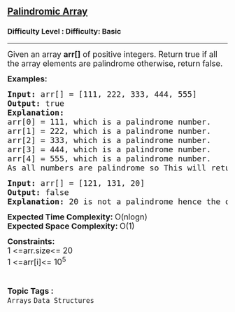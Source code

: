 <h2><a href="https://www.geeksforgeeks.org/problems/palindromic-array-1587115620/1?page=1&sprint=94ade6723438d94ecf0c00c3937dad55&sortBy=latest">Palindromic Array</a></h2><h3>Difficulty Level : Difficulty: Basic</h3><hr><div class="problems_problem_content__Xm_eO"><p><span style="font-size: 18px;">Given </span><span style="font-size: 18px;">an</span><span style="font-size: 18px;"> array <strong>arr[]</strong> of positive integers. R</span><span style="font-size: 18px;">eturn true if all the array elements are palindrome otherwise, return false.</span></p>
<p><strong><span style="font-size: 18px;">Examples:</span></strong></p>
<pre><span style="font-size: 18px;"><strong>Input: </strong>arr[]<strong> </strong>= [</span><span style="font-size: 18px;">111, 222, 333, 444, 555]</span>
<span style="font-size: 18px;"><strong>Output: </strong>true</span>
<span style="font-size: 18px;"><strong>Explanation:</strong></span>
<span style="font-size: 18px;">arr[0] = 111, which is a palindrome number.
arr[1] = 222, which is a palindrome number.
arr[2] = 333, which is a palindrome number.
arr[3] = 444, which is a palindrome number.
arr[4] = 555, which is a palindrome number.
As all numbers are palindrome so This will return true.</span></pre>
<pre><span style="font-size: 18px;"><strong>Input: </strong>arr[] = [121, 131, 20]</span>
<span style="font-size: 18px;"><strong><span style="font-size: 18px;">Output:</span> </strong></span><span style="font-size: 18px;">false</span>
<span style="font-size: 18px;"><strong>Explanation: </strong>20 is not a palindrome hence the output is false.</span>
</pre>
<p><span style="font-size: 18px;"><strong>Expected Time Complexity: </strong>O(nlogn)<br></span><span style="font-family: -apple-system, BlinkMacSystemFont, 'Segoe UI', Roboto, Oxygen, Ubuntu, Cantarell, 'Open Sans', 'Helvetica Neue', sans-serif; font-size: 18px;"><strong>Expected Space&nbsp;</strong></span><strong style="font-family: -apple-system, BlinkMacSystemFont, 'Segoe UI', Roboto, Oxygen, Ubuntu, Cantarell, 'Open Sans', 'Helvetica Neue', sans-serif; font-size: 18px;">Complexity</strong><strong style="font-family: -apple-system, BlinkMacSystemFont, 'Segoe UI', Roboto, Oxygen, Ubuntu, Cantarell, 'Open Sans', 'Helvetica Neue', sans-serif; font-size: 18px;">: </strong><span style="font-family: -apple-system, BlinkMacSystemFont, 'Segoe UI', Roboto, Oxygen, Ubuntu, Cantarell, 'Open Sans', 'Helvetica Neue', sans-serif; font-size: 18px;">O(1)</span></p>
<p><span style="font-size: 18px;"><strong>Constraints:</strong></span><br><span style="font-size: 18px;">1 &lt;=arr.size&lt;= 20</span><br><span style="font-size: 18px;">1 &lt;=arr[i]&lt;= 10<sup>5</sup></span></p></div><br><p><span style=font-size:18px><strong>Topic Tags : </strong><br><code>Arrays</code>&nbsp;<code>Data Structures</code>&nbsp;